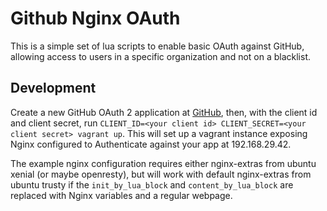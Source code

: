 # Github Nginx OAuth

This is a simple set of lua scripts to enable basic OAuth against GitHub, allowing access to users in a specific organization and not on a blacklist.

## Development

Create a new GitHub OAuth 2 application at [GitHub](https://github.com/settings/applications/new), then, with  the client id and client secret, run `CLIENT_ID=<your client id> CLIENT_SECRET=<your client secret> vagrant up`. This will set up a vagrant instance exposing Nginx configured to Authenticate against your app at 192.168.29.42.

The example nginx configuration requires either nginx-extras from ubuntu xenial (or maybe openresty), but will work with default nginx-extras from ubuntu trusty if the `init_by_lua_block` and `content_by_lua_block` are replaced with Nginx variables and a regular webpage.
